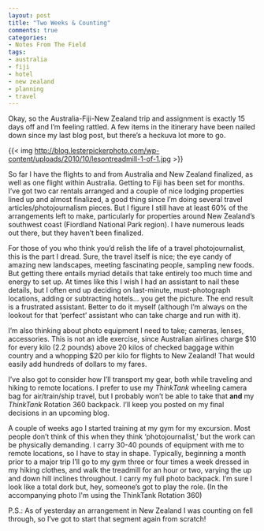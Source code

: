 ```yaml
---
layout: post
title: "Two Weeks & Counting"
comments: true
categories:
- Notes From The Field
tags:
- australia
- fiji
- hotel
- new zealand
- planning
- travel
---
```

Okay, so the Australia-Fiji-New Zealand trip and assignment is exactly 15 days off and I’m feeling rattled. A few items in the itinerary have been nailed down since my last blog post, but there’s a heckuva lot more to go.

{{<  img http://blog.lesterpickerphoto.com/wp-content/uploads/2010/10/lesontreadmill-1-of-1.jpg  >}}

So far I have the flights to and from Australia and New Zealand finalized, as well as one flight within Australia. Getting to Fiji has been set for months. I’ve got two car rentals arranged and a couple of nice lodging properties lined up and almost finalized, a good thing since I’m doing several travel articles/photojournalism pieces. But I figure I still have at least 60% of the arrangements left to make, particularly for properties around New Zealand’s southwest coast (Fiordland National Park region). I have numerous leads out there, but they haven’t been finalized.

<!--more-->

For those of you who think you’d relish the life of a travel photojournalist, this is the part I dread. Sure, the travel itself is nice; the eye candy of amazing new landscapes, meeting fascinating people, sampling new foods. But getting there entails myriad details that take entirely too much time and energy to set up. At times like this I wish I had an assistant to nail these details, but I often end up deciding on last-minute, must-photograph locations, adding or subtracting hotels… you get the picture. The end result is a frustrated assistant. Better to do it myself (although I’m always on the lookout for that ‘perfect’ assistant who can take charge and run with it).

I’m also thinking about photo equipment I need to take; cameras, lenses, accessories. This is not an idle exercise, since Australian airlines charge $10 for every kilo (2.2 pounds) above 20 kilos of checked baggage within country and a whopping $20 per kilo for flights to New Zealand! That would easily add hundreds of dollars to my fares.

I’ve also got to consider how I’ll transport my gear, both while traveling and hiking to remote locations. I prefer to use my *ThinkTank* wheeling camera bag for air/train/ship travel, but I probably won’t be able to take that **and** my *ThinkTank* Rotation 360 backpack. I’ll keep you posted on my final decisions in an upcoming blog.

A couple of weeks ago I started training at my gym for my excursion. Most people don’t think of this when they think ‘photojournalist,’ but the work can be physically demanding. I carry 30-40 pounds of equipment with me to remote locations, so I have to stay in shape. Typically, beginning a month prior to a major trip I’ll go to my gym three or four times a week dressed in my hiking clothes, and walk the treadmill for an hour or two, varying the up and down hill inclines throughout. I carry my full photo backpack. I’m sure I look like a total dork but, hey, someone’s got to play the role. (In the accompanying photo I'm using the ThinkTank Rotation 360)

P.S.: As of yesterday an arrangement in New Zealand I was counting on fell through, so I’ve got to start that segment again from scratch!